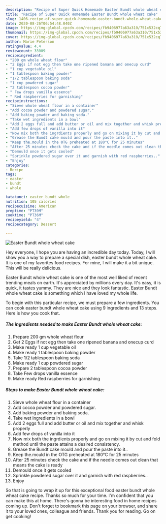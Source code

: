 ```yaml
---
description: "Recipe of Super Quick Homemade Easter Bundt whole wheat cake"
title: "Recipe of Super Quick Homemade Easter Bundt whole wheat cake"
slug: 1406-recipe-of-super-quick-homemade-easter-bundt-whole-wheat-cake
date: 2020-08-26T06:54:48.040Z
image: https://img-global.cpcdn.com/recipes/fb9406977a63a310/751x532cq70/easter-bundt-whole-wheat-cake-recipe-main-photo.jpg
thumbnail: https://img-global.cpcdn.com/recipes/fb9406977a63a310/751x532cq70/easter-bundt-whole-wheat-cake-recipe-main-photo.jpg
cover: https://img-global.cpcdn.com/recipes/fb9406977a63a310/751x532cq70/easter-bundt-whole-wheat-cake-recipe-main-photo.jpg
author: Marie Peterson
ratingvalue: 4.4
reviewcount: 33009
recipeingredient:
- "200 gm whole wheat flour"
- "2 Eggs if not egg then take one ripened banana and onecup curd"
- "1 cup vegetable oil"
- "1 tablespoon baking powder"
- "1/2 tablespoon baking soda"
- "1 cup powdered sugar"
- "2 tablespoon cocoa powder"
- " Few drops vanilla essence"
- " Red raspberries for garnishing"
recipeinstructions:
- "Sieve whole wheat flour in a container"
- "Add cocoa powder and powdered sugar."
- "Add baking powder and baking soda."
- "Take wet ingredients in a bowl"
- "Add 2 eggs full and add butter or oil and mix together and whisk properly"
- "Add few drops of vanilla into it"
- "Now mix both the ingrdients properly and go on mixing it by cut and fold method until the paste attains a desired consistency."
- "Grease the Bundt cake mould and pour the paste into it.."
- "Keep the.mould in the OTG preheated at 180°C for 25 minutes"
- "After 25 minutes check the cake and if the needle comes out clean that means the cake is ready"
- "Demould once it gets cooled"
- "Sprinkle powdered sugar over it and garnish with red raspberries.."
- "Enjoy"
categories:
- Recipe
tags:
- easter
- bundt
- whole

katakunci: easter bundt whole 
nutrition: 105 calories
recipecuisine: American
preptime: "PT39M"
cooktime: "PT36M"
recipeyield: "4"
recipecategory: Dessert

---
```



![Easter Bundt whole wheat cake](https://img-global.cpcdn.com/recipes/fb9406977a63a310/751x532cq70/easter-bundt-whole-wheat-cake-recipe-main-photo.jpg)

Hey everyone, I hope you are having an incredible day today. Today, I will show you a way to prepare a special dish, easter bundt whole wheat cake. It is one of my favorites food recipes. For mine, I will make it a bit unique. This will be really delicious.



Easter Bundt whole wheat cake is one of the most well liked of recent trending meals on earth. It's appreciated by millions every day. It's easy, it is quick, it tastes yummy. They are nice and they look fantastic. Easter Bundt whole wheat cake is something which I have loved my whole life.


To begin with this particular recipe, we must prepare a few ingredients. You can cook easter bundt whole wheat cake using 9 ingredients and 13 steps. Here is how you cook that.

<!--inarticleads1-->

##### The ingredients needed to make Easter Bundt whole wheat cake:

1. Prepare 200 gm whole wheat flour
1. Get 2 Eggs if not egg then take one ripened banana and onecup curd
1. Make ready 1 cup vegetable oil
1. Make ready 1 tablespoon baking powder
1. Take 1/2 tablespoon baking soda
1. Make ready 1 cup powdered sugar
1. Prepare 2 tablespoon cocoa powder
1. Take  Few drops vanilla essence
1. Make ready  Red raspberries for garnishing




<!--inarticleads2-->

##### Steps to make Easter Bundt whole wheat cake:

1. Sieve whole wheat flour in a container
1. Add cocoa powder and powdered sugar.
1. Add baking powder and baking soda.
1. Take wet ingredients in a bowl
1. Add 2 eggs full and add butter or oil and mix together and whisk properly
1. Add few drops of vanilla into it
1. Now mix both the ingrdients properly and go on mixing it by cut and fold method until the paste attains a desired consistency.
1. Grease the Bundt cake mould and pour the paste into it..
1. Keep the.mould in the OTG preheated at 180°C for 25 minutes
1. After 25 minutes check the cake and if the needle comes out clean that means the cake is ready
1. Demould once it gets cooled
1. Sprinkle powdered sugar over it and garnish with red raspberries..
1. Enjoy




So that is going to wrap it up for this exceptional food easter bundt whole wheat cake recipe. Thanks so much for your time. I'm confident that you can make this at home. There's gonna be interesting food in home recipes coming up. Don't forget to bookmark this page on your browser, and share it to your loved ones, colleague and friends. Thank you for reading. Go on get cooking!
